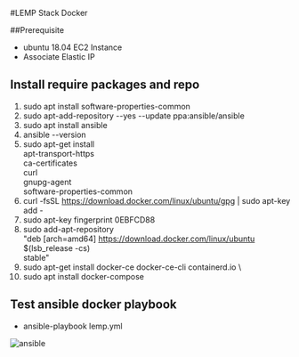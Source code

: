 
#LEMP Stack Docker 

##Prerequisite

* ubuntu 18.04 EC2 Instance 
* Associate Elastic IP

## Install require packages and repo

1. sudo apt install software-properties-common  
2. sudo apt-add-repository --yes --update ppa:ansible/ansible
3. sudo apt install ansible
4. ansible --version  
5. sudo apt-get install \
    apt-transport-https \
    ca-certificates \
    curl \
    gnupg-agent \
    software-properties-common
6. curl -fsSL https://download.docker.com/linux/ubuntu/gpg | sudo apt-key add -
7. sudo apt-key fingerprint 0EBFCD88
8. sudo add-apt-repository \
   "deb [arch=amd64] https://download.docker.com/linux/ubuntu \
   $(lsb_release -cs) \
   stable"
9. sudo apt-get install docker-ce docker-ce-cli containerd.io \
10. sudo apt install docker-compose

## Test ansible docker playbook

* ansible-playbook lemp.yml


![ansible](https://jazzteam.org/en/wp-content/uploads/2020/01/image6-860x645.jpg)

